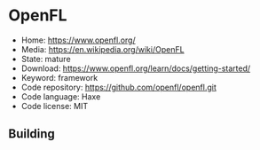 # OpenFL

- Home: https://www.openfl.org/
- Media: https://en.wikipedia.org/wiki/OpenFL
- State: mature
- Download: https://www.openfl.org/learn/docs/getting-started/
- Keyword: framework
- Code repository: https://github.com/openfl/openfl.git
- Code language: Haxe
- Code license: MIT

## Building
